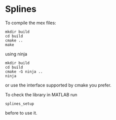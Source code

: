 # Splines

To compile the mex files:

```
mkdir build
cd build
cmake ..
make
```

using ninja


```
mkdir build
cd build
cmake -G ninja ..
ninja
```

or use the interface supported by cmake you prefer.

To check the library in MATLAB run

```
splines_setup
```

before to use it.
